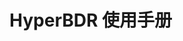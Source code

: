 # **HyperBDR 使用手册**

<!-- @include: ./register/register.md -->
<!-- @include: ./login/login.md -->
<!-- @include: ./dashboard/dashboard.md -->
<!-- @include: ./dashboard/profile.md -->
<!-- @include: ./dashboard/logout.md -->
<!-- @include: ./dashboard/language-switch.md -->
<!-- @include: ./dr/host-dr.md -->
<!-- @include: ./dr/host-failback.md -->
<!-- @include: ./orchestration/dr-group.md -->
<!-- @include: ./configuration/production-site.md -->
<!-- @include: ./configuration/dr-site.md -->
<!-- @include: ./configuration/storage-configuration.md -->
<!-- @include: ./configuration/dr-site-configuration.md -->
<!-- @include: ./configuration/policy-settings.md -->
<!-- @include: ./operations/audit-logs.md -->
<!-- @include: ./operations/task-management.md -->
<!-- @include: ./operations/download-logs.md -->
<!-- @include: ./operations/upgrade.md -->
<!-- @include: ./operations/reports.md -->
<!-- @include: ./operations/tag-management.md -->
<!-- @include: ./monitor-alerts/system-monitor.md -->
<!-- @include: ./monitor-alerts/alarm.md -->
<!-- @include: ./monitor-alerts/notification.md -->
<!-- @include: ./monitor-alerts/alerts.md -->
<!-- @include: ./settings/global-settings.md -->
<!-- @include: ./settings/license-management.md -->
<!-- @include: ./settings/versions.md -->